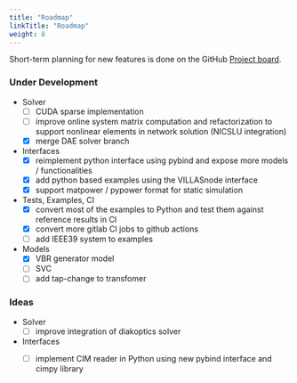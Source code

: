 ```yaml
---
title: "Roadmap"
linkTitle: "Roadmap"
weight: 8
---
```


Short-term planning for new features is done on the GitHub [Project board](https://github.com/orgs/sogno-platform/projects/1).

### Under Development

- Solver
  - [ ] CUDA sparse implementation
  - [ ] improve online system matrix computation and refactorization to support nonlinear elements in network solution (NICSLU integration)
  - [x] merge DAE solver branch
- Interfaces
  - [x] reimplement python interface using pybind and expose more models / functionalities
  - [x] add python based examples using the VILLASnode interface
  - [x] support matpower / pypower format for static simulation
- Tests, Examples, CI
  - [x] convert most of the examples to Python and test them against reference results in CI
  - [x] convert more gitlab CI jobs to github actions
  - [ ] add IEEE39 system to examples
- Models
  - [x] VBR generator model
  - [ ] SVC
  - [ ] add tap-change to transfomer

### Ideas

- Solver
  - [ ] improve integration of diakoptics solver
- Interfaces
  - [ ] implement CIM reader in Python using new pybind interface and cimpy library

